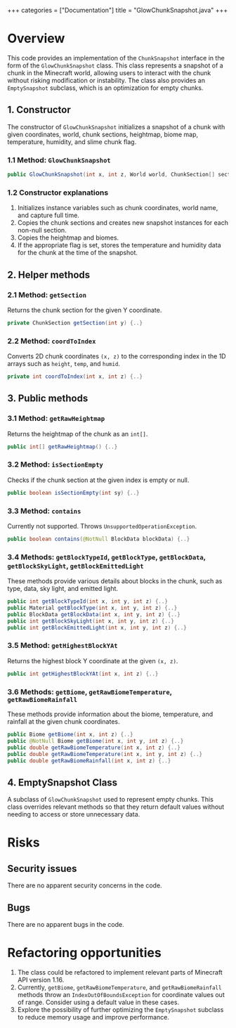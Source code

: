 +++
categories = ["Documentation"]
title = "GlowChunkSnapshot.java"
+++


# Overview

This code provides an implementation of the `ChunkSnapshot` interface in the form of the `GlowChunkSnapshot` class. This class represents a snapshot of a chunk in the Minecraft world, allowing users to interact with the chunk without risking modification or instability. The class also provides an `EmptySnapshot` subclass, which is an optimization for empty chunks.

## 1. Constructor

The constructor of `GlowChunkSnapshot` initializes a snapshot of a chunk with given coordinates, world, chunk sections, heightmap, biome map, temperature, humidity, and slime chunk flag.

### 1.1 Method: `GlowChunkSnapshot`

```java
public GlowChunkSnapshot(int x, int z, World world, ChunkSection[] sections, byte[] height, byte[] biomes, boolean svTemp, boolean isSlimeChunk) {..}
```

### 1.2 Constructor explanations

 1. Initializes instance variables such as chunk coordinates, world name, and capture full time.
 2. Copies the chunk sections and creates new snapshot instances for each non-null section.
 3. Copies the heightmap and biomes.
 4. If the appropriate flag is set, stores the temperature and humidity data for the chunk at the time of the snapshot.

## 2. Helper methods

### 2.1 Method: `getSection`

Returns the chunk section for the given Y coordinate.

```java
private ChunkSection getSection(int y) {..}
```

### 2.2 Method: `coordToIndex`

Converts 2D chunk coordinates `(x, z)` to the corresponding index in the 1D arrays such as `height`, `temp`, and `humid`.

```java
private int coordToIndex(int x, int z) {..}
```

## 3. Public methods

### 3.1 Method: `getRawHeightmap`

Returns the heightmap of the chunk as an `int[]`.

```java
public int[] getRawHeightmap() {..}
```

### 3.2 Method: `isSectionEmpty`

Checks if the chunk section at the given index is empty or null.

```java
public boolean isSectionEmpty(int sy) {..}
```

### 3.3 Method: `contains`

Currently not supported. Throws `UnsupportedOperationException`.

```java
public boolean contains(@NotNull BlockData blockData) {..}
```

### 3.4 Methods: `getBlockTypeId`, `getBlockType`, `getBlockData`, `getBlockSkyLight`, `getBlockEmittedLight`

These methods provide various details about blocks in the chunk, such as type, data, sky light, and emitted light.

```java
public int getBlockTypeId(int x, int y, int z) {..}
public Material getBlockType(int x, int y, int z) {..}
public BlockData getBlockData(int x, int y, int z) {..}
public int getBlockSkyLight(int x, int y, int z) {..}
public int getBlockEmittedLight(int x, int y, int z) {..}
```

### 3.5 Method: `getHighestBlockYAt`

Returns the highest block Y coordinate at the given `(x, z)`.

```java
public int getHighestBlockYAt(int x, int z) {..}
```

### 3.6 Methods: `getBiome`, `getRawBiomeTemperature`, `getRawBiomeRainfall`

These methods provide information about the biome, temperature, and rainfall at the given chunk coordinates.

```java
public Biome getBiome(int x, int z) {..}
public @NotNull Biome getBiome(int x, int y, int z) {..}
public double getRawBiomeTemperature(int x, int z) {..}
public double getRawBiomeTemperature(int x, int y, int z) {..}
public double getRawBiomeRainfall(int x, int z) {..}
```

## 4. EmptySnapshot Class

A subclass of `GlowChunkSnapshot` used to represent empty chunks. This class overrides relevant methods so that they return default values without needing to access or store unnecessary data.

# Risks

## Security issues

There are no apparent security concerns in the code.

## Bugs

There are no apparent bugs in the code.

# Refactoring opportunities

1. The class could be refactored to implement relevant parts of Minecraft API version 1.16.
2. Currently, `getBiome`, `getRawBiomeTemperature`, and `getRawBiomeRainfall` methods throw an `IndexOutOfBoundsException` for coordinate values out of range. Consider using a default value in these cases.
3. Explore the possibility of further optimizing the `EmptySnapshot` subclass to reduce memory usage and improve performance.